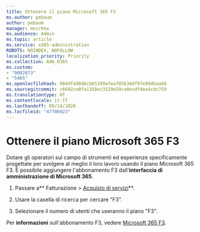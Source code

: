 ```yaml
---
title: Ottenere il piano Microsoft 365 F3
ms.author: pebaum
author: pebaum
manager: mnirkhe
ms.audience: Admin
ms.topic: article
ms.service: o365-administration
ROBOTS: NOINDEX, NOFOLLOW
localization_priority: Priority
ms.collection: Adm_O365
ms.custom:
- "9002873"
- "5465"
ms.openlocfilehash: 984dfa90d6cb65199afea78563d4f97e994baa68
ms.sourcegitcommit: c6692ce0fa1358ec3529e59ca0ecdfdea4cdc759
ms.translationtype: HT
ms.contentlocale: it-IT
ms.lasthandoff: 09/14/2020
ms.locfileid: "47706923"
---
```

# <a name="get-the-microsoft-365-f3-plan"></a>Ottenere il piano Microsoft 365 F3

Dotare gli operatori sul campo di strumenti ed esperienze specificamente progettate per svolgere al meglio il loro lavoro usando il piano Microsoft 365 F3. È possibile aggiungere l'abbonamento F3 dall'**interfaccia di amministrazione di Microsoft 365**.

1. Passare a** Fatturazione > [Acquisto di servizi](https://go.microsoft.com/fwlink/p/?linkid=868433)**.

2. Usare la casella di ricerca per cercare "F3".

3. Selezionare il numero di utenti che useranno il piano "F3".

Per **informazioni** sull'abbonamento F3, vedere [Microsoft 365 F3](https://www.microsoft.com/microsoft-365/microsoft-365-enterprise-f3?activetab=pivot%3aoverviewtab).
